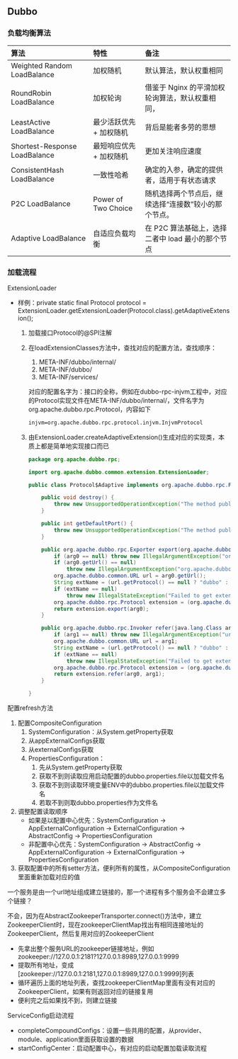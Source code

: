 ## Dubbo

### 负载均衡算法

| 算法                          | 特性                    | 备注                                                 |
| :---------------------------- | :---------------------- | :--------------------------------------------------- |
| Weighted Random LoadBalance   | 加权随机                | 默认算法，默认权重相同                               |
| RoundRobin LoadBalance        | 加权轮询                | 借鉴于 Nginx 的平滑加权轮询算法，默认权重相同，      |
| LeastActive LoadBalance       | 最少活跃优先 + 加权随机 | 背后是能者多劳的思想                                 |
| Shortest-Response LoadBalance | 最短响应优先 + 加权随机 | 更加关注响应速度                                     |
| ConsistentHash LoadBalance    | 一致性哈希              | 确定的入参，确定的提供者，适用于有状态请求           |
| P2C LoadBalance               | Power of Two Choice     | 随机选择两个节点后，继续选择“连接数”较小的那个节点。 |
| Adaptive LoadBalance          | 自适应负载均衡          | 在 P2C 算法基础上，选择二者中 load 最小的那个节点    |



### 加载流程

ExtensionLoader

- 样例：private static final Protocol protocol = ExtensionLoader.getExtensionLoader(Protocol.class).getAdaptiveExtension();

  1. 加载接口Protocol的@SPI注解

  2. 在loadExtensionClasses方法中，查找对应的配置方法，查找顺序：

     1. META-INF/dubbo/internal/
     2. META-INF/dubbo/
     3. META-INF/services/

     对应的配置名字为：接口的全称，例如在dubbo-rpc-injvm工程中，对应的Protocol实现文件在META-INF/dubbo/internal/，文件名字为org.apache.dubbo.rpc.Protocol，内容如下

     ```txt
     injvm=org.apache.dubbo.rpc.protocol.injvm.InjvmProtocol
     ```

  3. 由ExtensionLoader.createAdaptiveExtension()生成对应的实现类，本质上都是简单地实现接口而已

     ```java
     package org.apache.dubbo.rpc;
     
     import org.apache.dubbo.common.extension.ExtensionLoader;
     
     public class Protocol$Adaptive implements org.apache.dubbo.rpc.Protocol {
     
         public void destroy() {
             throw new UnsupportedOperationException("The method public abstract void org.apache.dubbo.rpc.Protocol.destroy() of interface org.apache.dubbo.rpc.Protocol is not adaptive method!");
         }
     
         public int getDefaultPort() {
             throw new UnsupportedOperationException("The method public abstract int org.apache.dubbo.rpc.Protocol.getDefaultPort() of interface org.apache.dubbo.rpc.Protocol is not adaptive method!");
         }
     
         public org.apache.dubbo.rpc.Exporter export(org.apache.dubbo.rpc.Invoker arg0) throws org.apache.dubbo.rpc.RpcException {
             if (arg0 == null) throw new IllegalArgumentException("org.apache.dubbo.rpc.Invoker argument == null");
             if (arg0.getUrl() == null)
                 throw new IllegalArgumentException("org.apache.dubbo.rpc.Invoker argument getUrl() == null");
             org.apache.dubbo.common.URL url = arg0.getUrl();
             String extName = (url.getProtocol() == null ? "dubbo" : url.getProtocol());
             if (extName == null)
                 throw new IllegalStateException("Failed to get extension (org.apache.dubbo.rpc.Protocol) name from url (" + url.toString() + ") use keys([protocol])");
             org.apache.dubbo.rpc.Protocol extension = (org.apache.dubbo.rpc.Protocol) ExtensionLoader.getExtensionLoader(org.apache.dubbo.rpc.Protocol.class).getExtension(extName);
             return extension.export(arg0);
         }
     
         public org.apache.dubbo.rpc.Invoker refer(java.lang.Class arg0, org.apache.dubbo.common.URL arg1) throws org.apache.dubbo.rpc.RpcException {
             if (arg1 == null) throw new IllegalArgumentException("url == null");
             org.apache.dubbo.common.URL url = arg1;
             String extName = (url.getProtocol() == null ? "dubbo" : url.getProtocol());
             if (extName == null)
                 throw new IllegalStateException("Failed to get extension (org.apache.dubbo.rpc.Protocol) name from url (" + url.toString() + ") use keys([protocol])");
             org.apache.dubbo.rpc.Protocol extension = (org.apache.dubbo.rpc.Protocol) ExtensionLoader.getExtensionLoader(org.apache.dubbo.rpc.Protocol.class).getExtension(extName);
             return extension.refer(arg0, arg1);
         }
     
     }
     ```



配置refresh方法

1. 配置CompositeConfiguration
   1. SystemConfiguration：从System.getProperty获取
   2. 从appExternalConfigs获取
   3. 从externalConfigs获取
   4. PropertiesConfiguration：
      1. 先从System.getProperty获取
      2. 获取不到则读取应用启动配置的dubbo.properties.file以加载文件名
      3. 获取不到则读取环境变量ENV中的dubbo.properties.file以加载文件名
      4. 若取不到则取dubbo.properties作为文件名
2. 调整配置读取顺序
   - 如果是以配置中心优先：SystemConfiguration -> AppExternalConfiguration -> ExternalConfiguration -> AbstractConfig -> PropertiesConfiguration
   - 非配置中心优先：SystemConfiguration -> AbstractConfig -> AppExternalConfiguration -> ExternalConfiguration -> PropertiesConfiguration
3. 获取配置中的所有setter方法，便利所有的属性，从CompositeConfiguration里面重新加载对应的值



一个服务是由一个url地址组成建立链接的，那一个进程有多个服务会不会建立多个链接？

不会，因为在AbstractZookeeperTransporter.connect()方法中，建立ZookeeperClient时，现在zookeeperClientMap找出有相同连接地址的ZookeeperClient，然后复用对应的ZookeeperClient

- 先拿出整个服务URL的zookeeper链接地址，例如zookeeper://127.0.0.1:2181?127.0.0.1:8989,127.0.0.1:9999
- 提取所有地址，变成[zookeeper://127.0.0.1:2181,127.0.0.1:8989,127.0.0.1:9999]列表
- 循环遍历上面的地址列表，查找zookeeperClientMap里面有没有对应的ZookeeperClient，如果有则返回对应的链接复用
- 便利完之后如果找不到，则建立链接



ServiceConfig启动流程

- completeCompoundConfigs：设置一些共用的配置，从provider、module、application里面获取设置的数据
- startConfigCenter：启动配置中心，有对应的启动配置加载读取流程

